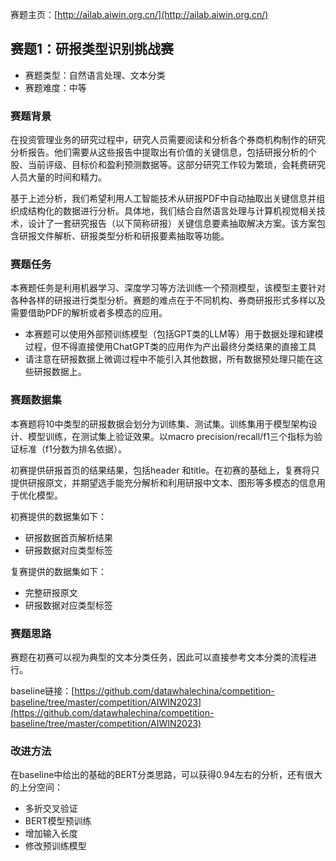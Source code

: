<!-- 世界人工智能创新大赛AIWIN -->
<!-- AI+视觉特征编码赛题笔记 -->
<!-- 2021-12-28 -->
<!-- <a target="_blank" href="https://www.zhihu.com/people/ashui233/">阿水</a>, <a target="_blank" href="https://www.zhihu.com/people/wang-he-13-93">鱼遇雨欲语与余</a>-->
<!--  -->

赛题主页：[http://ailab.aiwin.org.cn/](http://ailab.aiwin.org.cn/)

## 赛题1：研报类型识别挑战赛

- 赛题类型：自然语言处理、文本分类
- 赛题难度：中等

### 赛题背景

在投资管理业务的研究过程中，研究人员需要阅读和分析各个券商机构制作的研究分析报告。他们需要从这些报告中提取出有价值的关键信息，包括研报分析的个股、当前评级、目标价和盈利预测数据等。这部分研究工作较为繁琐，会耗费研究人员大量的时间和精力。

基于上述分析，我们希望利用人工智能技术从研报PDF中自动抽取出关键信息并组织成结构化的数据进行分析。具体地，我们结合自然语言处理与计算机视觉相关技术，设计了一套研究报告（以下简称研报）关键信息要素抽取解决方案。该方案包含研报文件解析、研报类型分析和研报要素抽取等功能。


### 赛题任务

本赛题任务是利用机器学习、深度学习等方法训练一个预测模型，该模型主要针对各种各样的研报进行类型分析。赛题的难点在于不同机构、券商研报形式多样以及需要借助PDF的解析或者多模态的应用。

- 本赛题可以使用外部预训练模型（包括GPT类的LLM等）用于数据处理和建模过程，但不得直接使用ChatGPT类的应用作为产出最终分类结果的直接工具
- 请注意在研报数据上微调过程中不能引入其他数据，所有数据预处理只能在这些研报数据上。

### 赛题数据集

本赛题将10中类型的研报数据会划分为训练集、测试集。训练集用于模型架构设计、模型训练，在测试集上验证效果。以macro precision/recall/f1三个指标为验证标准（f1分数为排名依据）。

初赛提供研报首页的结果结果，包括header 和title。在初赛的基础上，复赛将只提供研报原文，并期望选手能充分解析和利用研报中文本、图形等多模态的信息用于优化模型。

初赛提供的数据集如下：
- 研报数据首页解析结果
- 研报数据对应类型标签

复赛提供的数据集如下：

- 完整研报原文
- 研报数据对应类型标签

### 赛题思路

赛题在初赛可以视为典型的文本分类任务，因此可以直接参考文本分类的流程进行。

baseline链接：[https://github.com/datawhalechina/competition-baseline/tree/master/competition/AIWIN2023](https://github.com/datawhalechina/competition-baseline/tree/master/competition/AIWIN2023)

### 改进方法
在baseline中给出的基础的BERT分类思路，可以获得0.94左右的分析，还有很大的上分空间：

- 多折交叉验证
- BERT模型预训练
- 增加输入长度
- 修改预训练模型
